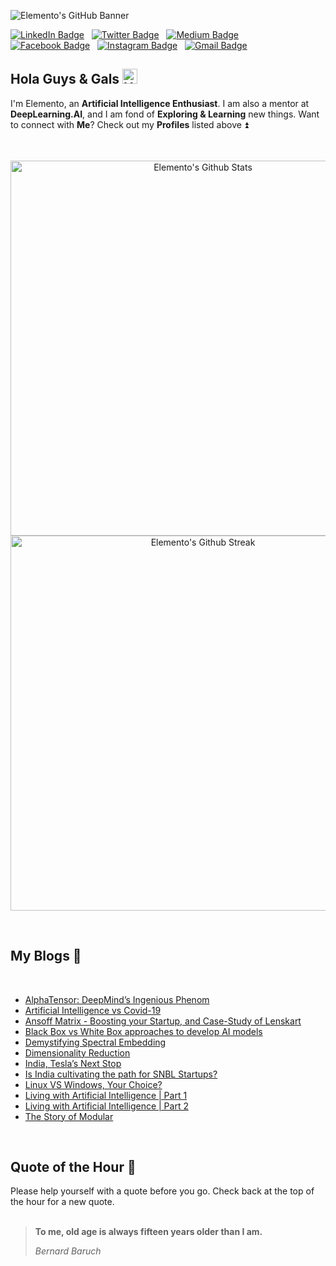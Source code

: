 ![Elemento's GitHub Banner](https://github.com/Elemento24/Elemento24/assets/58396433/a3c83fda-873b-4c31-ac8f-6f45be92b28b)

<!-- ![Visits](https://visitor-badge.laobi.icu/badge?page_id=elemento24.elemento24) -->
[![LinkedIn Badge](https://img.shields.io/badge/LinkedIn-informational?style=for-the-badge&logo=linkedin&logoColor=white&color=379172)](https://www.linkedin.com/in/vishesh-mittal-9551a4199/)
&nbsp;
[![Twitter Badge](https://img.shields.io/badge/Twitter-informational?style=for-the-badge&logo=twitter&logoColor=white&color=379172)](https://twitter.com/elemento24_)
&nbsp;
[![Medium Badge](https://img.shields.io/badge/Medium-informational?style=for-the-badge&logo=medium&logoColor=white&color=379172)](https://medium.com/@elemento)
&nbsp;
[![Facebook Badge](https://img.shields.io/badge/Facebook-informational?style=for-the-badge&logo=facebook&logoColor=white&color=379172)](https://www.facebook.com/elemento24)
&nbsp;
[![Instagram Badge](https://img.shields.io/badge/Instagram-informational?style=for-the-badge&logo=instagram&logoColor=white&color=379172)](https://www.instagram.com/elemento.24/)
&nbsp;
[![Gmail Badge](https://img.shields.io/badge/GMail-informational?style=for-the-badge&logo=gmail&logoColor=white&color=379172)](mailto:mittalvishesh021@gmail.com)

## Hola Guys & Gals <img src="https://github.com/Elemento24/Elemento24/assets/58396433/e8c8dba8-e708-42be-b3f1-98a3aca013f6" width="24px" alt="Hi">

I'm Elemento, an **Artificial Intelligence Enthusiast**. I am also a mentor at **DeepLearning.AI**, and I am fond of **Exploring & Learning** new things. Want to connect with <b>Me</b>? Check out my **Profiles** listed above ⏫
<br>
<br>

<div align="center">
  <p>&nbsp;
  <img align="center" src="https://github-readme-stats.vercel.app/api?username=Elemento24&show_icons=true&locale=en&theme=gotham&hide_border=true" alt="Elemento's Github Stats" width="600"/> 
  <img align="center" src="https://github-readme-streak-stats.herokuapp.com/?user=Elemento24&theme=gotham&hide_border=true" alt="Elemento's Github Streak" width="600"/>
  </p>
</div>
<br />

## My Blogs 📝
<br>

- [AlphaTensor: DeepMind’s Ingenious Phenom](https://medium.com/p/2528f990bc65)
- [Artificial Intelligence vs Covid-19](https://elemento.medium.com/artificial-intelligence-vs-covid-19-faeacbc2f163)
- [Ansoff Matrix - Boosting your Startup, and Case-Study of Lenskart](https://medium.com/nybles/ansoff-matrix-boosting-your-startup-and-case-study-of-lenskart-131ae6db91d2)
- [Black Box vs White Box approaches to develop AI models](https://medium.com/mlearning-ai/black-box-vs-white-box-approaches-to-develop-ai-models-b07d781520b8)
- [Demystifying Spectral Embedding](https://elemento.medium.com/demystifying-spectral-embedding-b2368bba580)
- [Dimensionality Reduction](https://elemento.medium.com/dimensionality-reduction-c4727ad078e6)
- [India, Tesla’s Next Stop](https://medium.com/developer-student-clubs-iiit-allahabad/india-teslas-next-stop-90887a588fa5)
- [Is India cultivating the path for SNBL Startups?](https://elemento.medium.com/is-india-cultivating-the-path-for-snbl-startups-445deef19927)
- [Linux VS Windows, Your Choice?](https://medium.com/developer-student-clubs-iiit-allahabad/linux-vs-windows-your-choice-76fad3ad6ce6)
- [Living with Artificial Intelligence | Part 1](https://medium.com/mlearning-ai/living-with-artificial-intelligence-part-1-371182e9935d)
- [Living with Artificial Intelligence | Part 2](https://medium.com/mlearning-ai/living-with-artificial-intelligence-part-2-4ec1f601780f)
- [The Story of Modular](https://medium.com/@elemento/the-story-of-modular-2e3ef08fdc7)

<br>

## Quote of the Hour 📣
Please help yourself with a quote before you go. Check back at the top of the hour for a new quote.
<br>
<br>

> <b>To me, old age is always fifteen years older than I am.</b>
> <p><i>Bernard Baruch</i></p>

<br>
